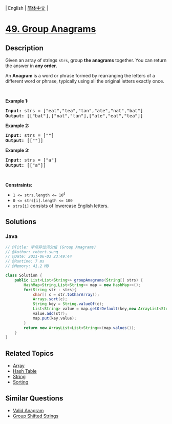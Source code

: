 
| English | [简体中文](README.md) |

# [49. Group Anagrams](https://leetcode.cn//problems/group-anagrams/)

## Description

<p>Given an array of strings <code>strs</code>, group <strong>the anagrams</strong> together. You can return the answer in <strong>any order</strong>.</p>

<p>An <strong>Anagram</strong> is a word or phrase formed by rearranging the letters of a different word or phrase, typically using all the original letters exactly once.</p>

<p>&nbsp;</p>
<p><strong class="example">Example 1:</strong></p>
<pre><strong>Input:</strong> strs = ["eat","tea","tan","ate","nat","bat"]
<strong>Output:</strong> [["bat"],["nat","tan"],["ate","eat","tea"]]
</pre><p><strong class="example">Example 2:</strong></p>
<pre><strong>Input:</strong> strs = [""]
<strong>Output:</strong> [[""]]
</pre><p><strong class="example">Example 3:</strong></p>
<pre><strong>Input:</strong> strs = ["a"]
<strong>Output:</strong> [["a"]]
</pre>
<p>&nbsp;</p>
<p><strong>Constraints:</strong></p>

<ul>
	<li><code>1 &lt;= strs.length &lt;= 10<sup>4</sup></code></li>
	<li><code>0 &lt;= strs[i].length &lt;= 100</code></li>
	<li><code>strs[i]</code> consists of lowercase English letters.</li>
</ul>


## Solutions


### Java

```Java
// @Title: 字母异位词分组 (Group Anagrams)
// @Author: robert.sunq
// @Date: 2021-06-03 23:49:44
// @Runtime: 7 ms
// @Memory: 41.2 MB

class Solution {
    public List<List<String>> groupAnagrams(String[] strs) {
        HashMap<String,List<String>> map = new HashMap<>();
        for(String str : strs){
            char[] c = str.toCharArray();
            Arrays.sort(c);
            String key = String.valueOf(c);
            List<String> value = map.getOrDefault(key,new ArrayList<String>());
            value.add(str);
            map.put(key,value);
        }
        return new ArrayList<List<String>>(map.values());
    }
}
```



## Related Topics

- [Array](https://leetcode.cn//tag/array)
- [Hash Table](https://leetcode.cn//tag/hash-table)
- [String](https://leetcode.cn//tag/string)
- [Sorting](https://leetcode.cn//tag/sorting)

## Similar Questions

- [Valid Anagram](../valid-anagram/README_EN.md)
- [Group Shifted Strings](../group-shifted-strings/README_EN.md)
